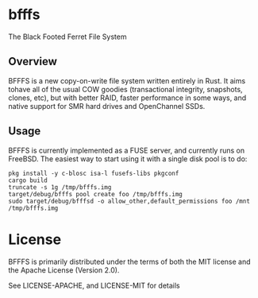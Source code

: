 # bfffs

The Black Footed Ferret File System

## Overview

BFFFS is a new copy-on-write file system written entirely in Rust.  It aims
tohave all of the usual COW goodies (transactional integrity, snapshots,
clones, etc), but with better RAID, faster performance in some ways, and
native support for SMR hard drives and OpenChannel SSDs.

## Usage

BFFFS is currently implemented as a FUSE server, and currently runs on
FreeBSD.  The easiest way to start using it with a single disk pool is to do:

```
pkg install -y c-blosc isa-l fusefs-libs pkgconf
cargo build
truncate -s 1g /tmp/bfffs.img
target/debug/bfffs pool create foo /tmp/bfffs.img
sudo target/debug/bfffsd -o allow_other,default_permissions foo /mnt /tmp/bfffs.img
```

# License
BFFFS is primarily distributed under the terms of both the MIT license
and the Apache License (Version 2.0).

See LICENSE-APACHE, and LICENSE-MIT for details
